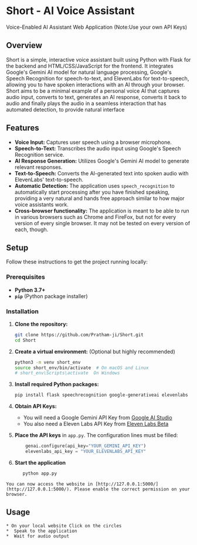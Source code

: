 # Short - AI Voice Assistant
Voice-Enabled AI Assistant Web Application (Note:Use your own API Keys)

## Overview

Short is a simple, interactive voice assistant built using Python with Flask for the backend and HTML/CSS/JavaScript for the frontend. It integrates Google's Gemini AI model for natural language processing, Google's Speech Recognition for speech-to-text, and ElevenLabs for text-to-speech, allowing you to have spoken interactions with an AI through your browser. Short aims to be a minimal example of a personal voice AI that captures audio input, converts to text, generates an AI response, converts it back to audio and finally plays the audio in a seamless interaction that has automated detection, to provide natural interface

## Features

*   **Voice Input:** Captures user speech using a browser microphone.
*   **Speech-to-Text:** Transcribes the audio input using Google's Speech Recognition service.
*   **AI Response Generation:** Utilizes Google's Gemini AI model to generate relevant responses.
*   **Text-to-Speech:** Converts the AI-generated text into spoken audio with ElevenLabs' text-to-speech.
*   **Automatic Detection:** The application uses `speech_recognition` to automatically start processing after you have finished speaking, providing a very natural and hands free approach similar to how major voice assistants work.
*   **Cross-browser functionality:** The application is meant to be able to run in various browsers such as Chrome and FireFox, but not for every version of every single browser. It may not be tested on every version of each, though.

## Setup

Follow these instructions to get the project running locally:

### Prerequisites

*   **Python 3.7+**
*   **`pip`** (Python package installer)

### Installation

1.  **Clone the repository:**

    ```bash
    git clone https://github.com/Pratham-ji/Short.git
    cd Short
    ```
   

2.  **Create a virtual environment:** (Optional but highly recommended)

    ```bash
    python3 -m venv short_env
    source short_env/bin/activate  # On macOS and Linux
    # short_env\Scripts\activate  On Windows
    ```

3.  **Install required Python packages:**

    ```bash
    pip install flask speechrecognition google-generativeai elevenlabs
    ```

4.  **Obtain API Keys:**
    * You will need a Google Gemini API Key from [Google AI Studio](https://makersuite.google.com/)
    * You also need a Eleven Labs API Key from [Eleven Labs Beta](https://beta.elevenlabs.io/)
5. **Place the API keys** in `app.py`. The configuration lines must be filled:

    ```python
        genai.configure(api_key="YOUR_GEMINI_API_KEY")
        elevenlabs_api_key = "YOUR_ELEVENLABS_API_KEY"
    ```
6.   **Start the application**

     ```bash
        python app.py
     ```
    
    You can now access the website in [http://127.0.0.1:5000/](http://127.0.0.1:5000/). Please enable the correct permission on your browser.
 
## Usage
    * On your local website Click on the circles
    *  Speak to the application
    *  Wait for audio output
   
